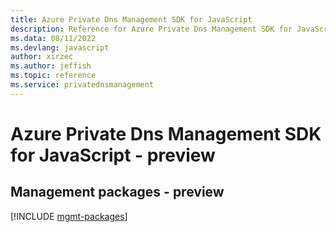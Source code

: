 ```yaml
---
title: Azure Private Dns Management SDK for JavaScript
description: Reference for Azure Private Dns Management SDK for JavaScript
ms.data: 08/11/2022
ms.devlang: javascript
author: xirzec
ms.author: jeffish
ms.topic: reference
ms.service: privatednsmanagement
---
```

# Azure Private Dns Management SDK for JavaScript - preview

## Management packages - preview
[!INCLUDE [mgmt-packages](private-dns-management-mgmt-index.md)]
